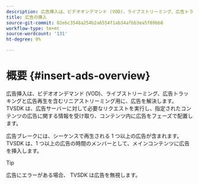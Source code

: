 ```yaml
---
description: 広告挿入は、ビデオオンデマンド (VOD)、ライブストリーミング、広告トラッキングと広告再生を含むリニアストリーミング用に、広告を解決します。 TVSDK は、広告サーバーに対して必要なリクエストを実行し、指定されたコンテンツの広告に関する情報を受け取り、コンテンツ内に広告をフェーズで配置します。
title: 広告の挿入
source-git-commit: 02ebc3548a254b2a6554f1ab34afbb3ea5f09bb8
workflow-type: tm+mt
source-wordcount: '131'
ht-degree: 0%

---
```


# 概要 {#insert-ads-overview}

広告挿入は、ビデオオンデマンド (VOD)、ライブストリーミング、広告トラッキングと広告再生を含むリニアストリーミング用に、広告を解決します。 TVSDK は、広告サーバーに対して必要なリクエストを実行し、指定されたコンテンツの広告に関する情報を受け取り、コンテンツ内に広告をフェーズで配置します。

広告ブレークには、シーケンスで再生される 1 つ以上の広告が含まれます。 TVSDK は、1 つ以上の広告の時間のメンバーとして、メインコンテンツに広告を挿入します。

>[!TIP]
>
>広告にエラーがある場合、 TVSDK は広告を無視します。
